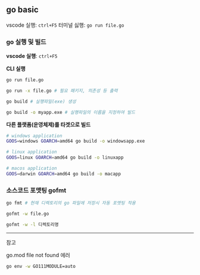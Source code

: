 ## go basic

vscode 실행: `ctrl+F5`
터미널 싫행: `go run file.go`

### go 실행 및 빌드
**vscode 실행**: `ctrl+F5`

**CLI  실행**
```bash
go run file.go

go run -x file.go # 필요 패키지, 의존성 등 출력

go build # 실행파일(exe) 생성

go build -o myapp.exe # 실행파일의 이름을 지정하여 빌드
```

**다른 플랫폼(운영체제)를 타겟으로 빌드**
```bash
# windows application
GOOS=windows GOARCH=amd64 go build -o windowsapp.exe 

# linux application
GOOS=linux GOARCH=amd64 go build -o linuxapp

# macos application
GOOS=darwin GOARCH=amd64 go build -o macapp
```

### 소스코드 포맷팅 gofmt

```bash
go fmt # 현재 디렉토리의 go 파일에 저장시 자동 포멧팅 적용

gofmt -w file.go

gofmt -w -l 디렉토리명
````


***
참고

go.mod file not found 에러
```bash
go env -w GO111MODULE=auto
```